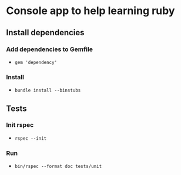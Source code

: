 # Console app to help learning ruby

## Install dependencies

### Add dependencies to Gemfile

- `gem 'dependency'`

### Install

- `bundle install --binstubs`

## Tests

### Init rspec

- `rspec --init`

### Run

- `bin/rspec --format doc tests/unit`
